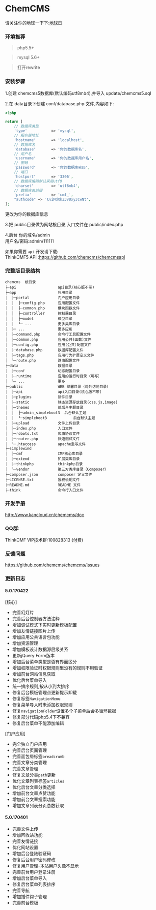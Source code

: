 ChemCMS
===============
 请关注你的地球一下下:[地球日](http://baike.baidu.com/item/%E4%B8%96%E7%95%8C%E5%9C%B0%E7%90%83%E6%97%A5)

### 环境推荐
> php5.5+

> mysql 5.6+

> 打开rewrite

### 安装步骤


1.创建 chemcms5数据库(默认编码utf8mb4),并导入 update/chemcms5.sql

2.在 data目录下创建 conf/database.php 文件,内容如下:

```php
<?php

return [
    // 数据库类型
    'type'           => 'mysql',
    // 服务器地址
    'hostname'       => 'localhost',
    // 数据库名
    'database'       => '你的数据库名',
    // 用户名
    'username'       => '你的数据库用户名',
    // 密码
    'password'       => '你的数据库密码',
    // 端口
    'hostport'       => '3306',
    // 数据库编码默认采用utf8
    'charset'        => 'utf8mb4',
    // 数据库表前缀
    'prefix'         => 'cmf_',
    "authcode" => 'CviMdXkZ3vUxyJCwNt',
];
```
更改为你的数据库信息

3.把 public目录做为网站根目录,入口文件在 public/index.php

4.后台
你的域名/admin  
用户名/密码:admin/111111

如果你需要 `api` 开发请下载:  
ThinkCMF5 API :https://github.com/chemcms/chemcmsapi

### 完整版目录结构
```
chemcms  根目录
├─api                   api目录(核心版不带)
├─app                   应用目录
│  ├─portal             门户应用目录
│  │  ├─config.php      应用配置文件
│  │  ├─common.php      模块函数文件
│  │  ├─controller      控制器目录
│  │  ├─model           模型目录
│  │  └─ ...            更多类库目录
│  ├─ ...               更多应用
│  ├─command.php        命令行工具配置文件
│  ├─common.php         应用公共(函数)文件
│  ├─config.php         应用(公共)配置文件
│  ├─database.php       数据库配置文件
│  ├─tags.php           应用行为扩展定义文件
│  └─route.php          路由配置文件
├─data                  数据目录
│  ├─conf               动态配置目录
│  ├─runtime            应用的运行时目录（可写）
│  └─ ...               更多
├─public                WEB 部署目录（对外访问目录）
│  ├─api                api入口目录(核心版不带)
│  ├─plugins            插件目录
│  ├─static             静态资源存放目录(css,js,image)
│  ├─themes             前后台主题目录
│  │  ├─admin_simpleboot3  后台默认主题
│  │  └─simpleboot3            前台默认主题
│  ├─upload             文件上传目录
│  ├─index.php          入口文件
│  ├─robots.txt         爬虫协议文件
│  ├─router.php         快速测试文件
│  └─.htaccess          apache重写文件
├─simplewind         
│  ├─cmf                CMF核心库目录
│  ├─extend             扩展类库目录
│  ├─thinkphp           thinkphp目录
│  └─vendor             第三方类库目录（Composer）
├─composer.json         composer 定义文件
├─LICENSE.txt           授权说明文件
├─README.md             README 文件
├─think                 命令行入口文件
```

### 开发手册
http://www.kancloud.cn/chemcms/doc

### QQ群:
ThinkCMF VIP技术群:100828313 (付费)

### 反馈问题
https://github.com/chemcms/chemcms/issues

### 更新日志
#### 5.0.170422
[核心]
* 完善幻灯片
* 完善后台控制器方法注释
* 增加调试模式下实时更新模板配置
* 增加友情链接图片上传
* 增加应用公共语言包功能
* 增加资源管理
* 增加模板设计数据源层级关系
* 更新jQuery Form版本
* 增加后台菜单类型是否有界面区分
* 增加权限验证时权限规则里没有的规则不用验证
* 增加前台网站信息获取
* 优化后台菜单导入
* 统一排序规则,按从小到大排序
* 修复后台模板管理点更新提示卸载
* 修复标签`NavigationMenu`
* 修复菜单导入时未添加权限规则
* 修复`navigationFolder`设置多个子菜单后会多循环数据
* 修复部分代码php5.4下不兼容
* 修复后台菜单不能添加编辑

[门户应用]
* 完全独立门户应用
* 完善后台页面管理
* 完善面包屑标签`breadcrumb`
* 完善文章分类管理
* 完善文章管理
* 修复文章分类`path`更新
* 优化文章列表标签`articles`
* 优化后台文章分类选择
* 增加前台文章点赞功能
* 增加前台文章搜索功能
* 增加文章列表分页总数获取

#### 5.0.170401
* 完善文件上传
* 增加回收站功能
* 完善友情链接
* 优化网站设置
* 增加后台登陆验证码
* 修复后台用户密码修改
* 修复用户管理-本站用户头像不显示
* 完善前台用户登录注册
* 增加后台菜单导入
* 修复后台菜单列表排序
* 完善导航
* 增加插件钩子管理
* 完善前台模板


